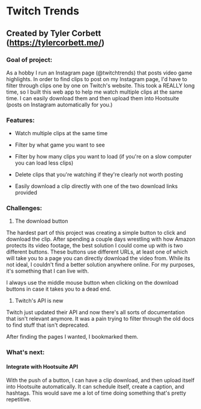 # Twitch Trends
## Created by Tyler Corbett (https://tylercorbett.me/)

### Goal of project:

As a hobby I run an Instagram page (@twitchtrends) that posts video game highlights. 
In order to find clips to post on my Instagram page, I'd have to filter through clips
one by one on Twitch's website. This took a REALLY long time, so I built this web app to help 
me watch multiple clips at the same time. I can easily download them and then upload them into
Hootsuite (posts on Instagram automatically for you.)


### Features:

* Watch multiple clips at the same time

* Filter by what game you want to see

* Filter by how many clips you want to load (if you're on a slow computer you can load less clips)

* Delete clips that you're watching if they're clearly not worth posting

* Easily download a clip directly with one of the two download links provided


### Challenges:

1. The download button

The hardest part of this project was creating a simple button to click and download the clip. After spending a couple days
wrestling with how Amazon protects its video footage, the best solution I could come up with is two different buttons.
These buttons use different URLs, at least one of which will take you to a page you can directly download the video from. 
While its not ideal, I couldn't find a better solution anywhere online. For my purposes, it's something that I can live with.

I always use the middle mouse button when clicking on the download buttons in case it takes you to a dead end.

1. Twitch's API is new

Twitch just updated their API and now there's all sorts of documentation that isn't relevant anymore. It was a pain trying
to filter through the old docs to find stuff that isn't deprecated.

After finding the pages I wanted, I bookmarked them.


### What's next:

#### Integrate with Hootsuite API

With the push of a button, I can have a clip download, and then upload
itself into Hootsuite automatically. It can schedule itself, create a caption, and hashtags. This would save me a lot of time
doing something that's pretty repetitive. 


